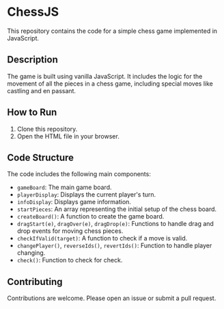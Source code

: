 # ChessJS

This repository contains the code for a simple chess game implemented in JavaScript.

## Description

The game is built using vanilla JavaScript. It includes the logic for the movement of all the pieces in a chess game, including special moves like castling and en passant.

## How to Run

1. Clone this repository.
2. Open the HTML file in your browser.

## Code Structure

The code includes the following main components:

- `gameBoard`: The main game board.
- `playerDisplay`: Displays the current player's turn.
- `infoDisplay`: Displays game information.
- `startPieces`: An array representing the initial setup of the chess board.
- `createBoard()`: A function to create the game board.
- `dragStart(e)`, `dragOver(e)`, `dragDrop(e)`: Functions to handle drag and drop events for moving chess pieces.
- `checkIfValid(target)`: A function to check if a move is valid.
- `changePlayer()`, `reverseIds()`, `revertIds()`: Function to handle player changing.
- `check()`: Function to check for check.

## Contributing

Contributions are welcome. Please open an issue or submit a pull request.
